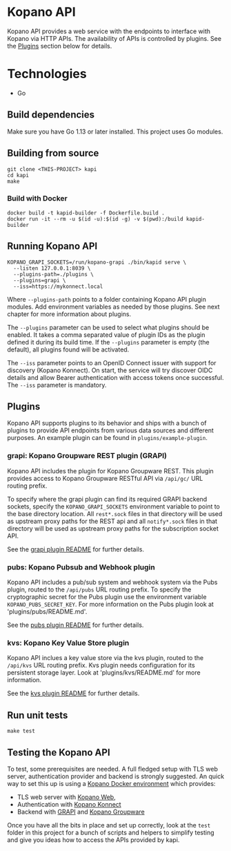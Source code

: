 # Kopano API

Kopano API provides a web service with the endpoints to interface with Kopano
via HTTP APIs. The availability of APIs is controlled by plugins. See the [Plugins](#Plugins)
section below for details.

# Technologies

- Go

## Build dependencies

Make sure you have Go 1.13 or later installed. This project uses Go modules.

## Building from source

```
git clone <THIS-PROJECT> kapi
cd kapi
make
```

### Build with Docker

```
docker build -t kapid-builder -f Dockerfile.build .
docker run -it --rm -u $(id -u):$(id -g) -v $(pwd):/build kapid-builder
```

## Running Kopano API

```
KOPANO_GRAPI_SOCKETS=/run/kopano-grapi ./bin/kapid serve \
  --listen 127.0.0.1:8039 \
  --plugins-path=./plugins \
  --plugins=grapi \
  --iss=https://mykonnect.local
```

Where `--plugins-path` points to a folder containing Kopano API plugin modules.
Add environment variables as needed by those plugins. See next chapter for
more information about plugins.

The `--plugins` parameter can be used to select what plugins should be enabled.
It takes a comma separated value of plugin IDs as the plugin defined it during
its build time. If the `--plugins` parameter is empty (the default), all plugins
found will be activated.

The `--iss` parameter points to an OpenID Connect issuer with support for
discovery (Kopano Konnect). On start, the service will try discover OIDC details
and allow Bearer authentication with access tokens once successful. The `--iss`
parameter is mandatory.

## Plugins

Kopano API supports plugins to its behavior and ships with a bunch of
plugins to provide API endpoints from various data sources and different
purposes. An example plugin can be found in `plugins/example-plugin`.

### grapi: Kopano Groupware REST plugin (GRAPI)

Kopano API includes the plugin for Kopano Groupware REST. This plugin provides
access to Kopano Groupware RESTful API via `/api/gc/` URL routing prefix.

To specify where the grapi plugin can find its required GRAPI backend sockets,
specify the `KOPANO_GRAPI_SOCKETS` environment variable to point to the base
directory location. All `rest*.sock` files in that directory will be used as
upstream proxy paths for the REST api and all `notify*.sock` files in that
directory will be used as upstream proxy paths for the subscription socket API.

See the [grapi plugin README](https://stash.kopano.io/projects/KC/repos/kapi/browse/plugins/grapi/README.md) for further details.

### pubs: Kopano Pubsub and Webhook plugin

Kopano API includes a pub/sub system and webhook system via the Pubs plugin,
routed to the `/api/pubs` URL routing prefix. To specify the cryptographic
secret for the Pubs plugin use the environment variable
`KOPANO_PUBS_SECRET_KEY`. For more information on the Pubs plugin look at
'plugins/pubs/README.md'.

See the [pubs plugin README](https://stash.kopano.io/projects/KC/repos/kapi/browse/plugins/pubs/README.md) for further details.

### kvs: Kopano Key Value Store plugin

Kopano API inclues a key value store via the kvs plugin, routed to the
`/api/kvs` URL routing prefix. Kvs plugin needs configuration for its persistent
storage layer. Look at 'plugins/kvs/README.md' for more information.

See the [kvs plugin README](https://stash.kopano.io/projects/KC/repos/kapi/browse/plugins/kvs/README.md) for further details.

## Run unit tests

```
make test
```

## Testing the Kopano API

To test, some prerequisites are needed. A full fledged setup with TLS web server,
authentication provider and backend is strongly suggested. An quick way to set
this up is using a [Kopano Docker environment](https://github.com/kopano-dev/kopano-docker) which
provides:

  - TLS web server with [Kopano Web](https://stash.kopano.io/projects/KGOL/repos/kweb),
  - Authentication with [Kopano Konnect](https://stash.kopano.io/projects/KC/repos/konnect)
  - Backend with [GRAPI](https://stash.kopano.io/projects/KC/repos/grapi) and [Kopano Groupware](https://stash.kopano.io/projects/KC/repos/kopanocore)

Once you have all the bits in place and set up correctly, look at the `test`
folder in this project for a bunch of scripts and helpers to simplify testing
and give you ideas how to access the APIs provided by kapi.
